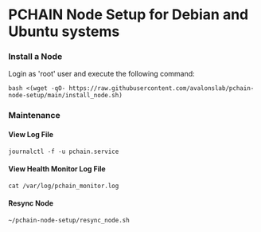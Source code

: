 # PCHAIN Node Setup for Debian and Ubuntu systems

### Install a Node
Login as 'root' user and execute the following command:
```
bash <(wget -qO- https://raw.githubusercontent.com/avalonslab/pchain-node-setup/main/install_node.sh)
```
### Maintenance
#### View Log File
```
journalctl -f -u pchain.service
```
#### View Health Monitor Log File
```
cat /var/log/pchain_monitor.log
```
#### Resync Node
```
~/pchain-node-setup/resync_node.sh
```
